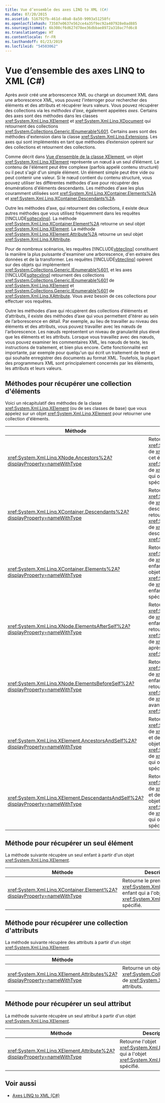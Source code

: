 ```yaml
---
title: Vue d’ensemble des axes LINQ to XML (C#)
ms.date: 07/20/2015
ms.assetid: 516792fb-461d-40a8-8a50-9993a51258fc
ms.openlocfilehash: 73587e0637e562ce4a35f9ec92a407928e0ad885
ms.sourcegitcommit: 6b308cf6d627d78ee36dbbae8972a310ac7fd6c8
ms.translationtype: HT
ms.contentlocale: fr-FR
ms.lasthandoff: 01/23/2019
ms.locfileid: "54503062"
---
```

# <a name="linq-to-xml-axes-overview-c"></a>Vue d’ensemble des axes LINQ to XML (C#)
Après avoir créé une arborescence XML ou chargé un document XML dans une arborescence XML, vous pouvez l'interroger pour rechercher des éléments et des attributs et récupérer leurs valeurs. Vous pouvez récupérer des collections via les *méthodes d’axe*, également appelées *axes*. Certains des axes sont des méthodes dans les classes <xref:System.Xml.Linq.XElement> et <xref:System.Xml.Linq.XDocument> qui retournent des collections <xref:System.Collections.Generic.IEnumerable%601>. Certains axes sont des méthodes d'extension dans la classe <xref:System.Xml.Linq.Extensions>. Les axes qui sont implémentés en tant que méthodes d’extension opèrent sur des collections et retournent des collections.  
  
 Comme décrit dans [Vue d’ensemble de la classe XElement](../../../../csharp/programming-guide/concepts/linq/xelement-class-overview.md), un objet <xref:System.Xml.Linq.XElement> représente un nœud à un seul d’élément. Le contenu de l'élément peut être complexe (parfois appelé contenu structuré) ou il peut s'agir d'un simple élément. Un élément simple peut être vide ou peut contenir une valeur. Si le nœud contient du contenu structuré, vous pouvez utiliser les différentes méthodes d'axe pour récupérer des énumérations d'éléments descendants. Les méthodes d'axe les plus couramment utilisées sont <xref:System.Xml.Linq.XContainer.Elements%2A> et <xref:System.Xml.Linq.XContainer.Descendants%2A>.  
  
 Outre les méthodes d’axe, qui retournent des collections, il existe deux autres méthodes que vous utilisez fréquemment dans les requêtes [!INCLUDE[sqltecxlinq](~/includes/sqltecxlinq-md.md)]. La méthode <xref:System.Xml.Linq.XContainer.Element%2A> retourne un seul objet <xref:System.Xml.Linq.XElement>. La méthode <xref:System.Xml.Linq.XElement.Attribute%2A> retourne un seul objet <xref:System.Xml.Linq.XAttribute>.  
  
 Pour de nombreux scénarios, les requêtes [!INCLUDE[vbteclinq](~/includes/vbteclinq-md.md)] constituent la manière la plus puissante d'examiner une arborescence, d'en extraire des données et de la transformer. Les requêtes [!INCLUDE[vbteclinq](~/includes/vbteclinq-md.md)] opèrent sur des objets qui implémentent <xref:System.Collections.Generic.IEnumerable%601>, et les axes [!INCLUDE[sqltecxlinq](~/includes/sqltecxlinq-md.md)] retournent des collections <xref:System.Collections.Generic.IEnumerable%601> de <xref:System.Xml.Linq.XElement> et <xref:System.Collections.Generic.IEnumerable%601> de <xref:System.Xml.Linq.XAttribute>. Vous avez besoin de ces collections pour effectuer vos requêtes.  
  
 Outre les méthodes d’axe qui récupèrent des collections d’éléments et d’attributs, il existe des méthodes d’axe qui vous permettent d’itérer au sein de l’arborescence en détail. Par exemple, au lieu de travailler au niveau des éléments et des attributs, vous pouvez travailler avec les nœuds de l'arborescence. Les nœuds représentent un niveau de granularité plus élevé que les éléments et les attributs. Lorsque vous travaillez avec des nœuds, vous pouvez examiner les commentaires XML, les nœuds de texte, les instructions de traitement, et bien plus encore. Cette fonctionnalité est importante, par exemple pour quelqu'un qui écrit un traitement de texte et qui souhaite enregistrer des documents au format XML. Toutefois, la plupart des programmeurs XML sont principalement concernés par les éléments, les attributs et leurs valeurs.  
  
## <a name="methods-for-retrieving-a-collection-of-elements"></a>Méthodes pour récupérer une collection d'éléments  
 Voici un récapitulatif des méthodes de la classe <xref:System.Xml.Linq.XElement> (ou de ses classes de base) que vous appelez sur un objet <xref:System.Xml.Linq.XElement> pour retourner une collection d'éléments.  
  
|Méthode|Description|  
|------------|-----------------|  
|<xref:System.Xml.Linq.XNode.Ancestors%2A?displayProperty=nameWithType>|Retourne un objet <xref:System.Collections.Generic.IEnumerable%601> de <xref:System.Xml.Linq.XElement> des ancêtres de cet élément. Une surcharge retourne un objet <xref:System.Collections.Generic.IEnumerable%601> de <xref:System.Xml.Linq.XElement> des ancêtres qui ont l'objet <xref:System.Xml.Linq.XName> spécifié.|  
|<xref:System.Xml.Linq.XContainer.Descendants%2A?displayProperty=nameWithType>|Retourne un objet <xref:System.Collections.Generic.IEnumerable%601> de <xref:System.Xml.Linq.XElement> des descendants de cet élément. Une surcharge retourne un objet <xref:System.Collections.Generic.IEnumerable%601> de <xref:System.Xml.Linq.XElement> des descendants qui ont l'objet <xref:System.Xml.Linq.XName> spécifié.|  
|<xref:System.Xml.Linq.XContainer.Elements%2A?displayProperty=nameWithType>|Retourne un objet <xref:System.Collections.Generic.IEnumerable%601> de <xref:System.Xml.Linq.XElement> des éléments enfants de cet élément. Une surcharge retourne un objet <xref:System.Collections.Generic.IEnumerable%601> de <xref:System.Xml.Linq.XElement> des éléments enfants qui ont l'objet <xref:System.Xml.Linq.XName> spécifié.|  
|<xref:System.Xml.Linq.XNode.ElementsAfterSelf%2A?displayProperty=nameWithType>|Retourne un objet <xref:System.Collections.Generic.IEnumerable%601> de <xref:System.Xml.Linq.XElement> des éléments enfants placés après cet élément. Une surcharge retourne un objet <xref:System.Collections.Generic.IEnumerable%601> de <xref:System.Xml.Linq.XElement> des éléments après cet élément qui ont l'objet <xref:System.Xml.Linq.XName> spécifié.|  
|<xref:System.Xml.Linq.XNode.ElementsBeforeSelf%2A?displayProperty=nameWithType>|Retourne un objet <xref:System.Collections.Generic.IEnumerable%601> de <xref:System.Xml.Linq.XElement> des éléments enfants placés avant cet élément. Une surcharge retourne un objet <xref:System.Collections.Generic.IEnumerable%601> de <xref:System.Xml.Linq.XElement> des éléments avant cet élément qui ont l'objet <xref:System.Xml.Linq.XName> spécifié.|  
|<xref:System.Xml.Linq.XElement.AncestorsAndSelf%2A?displayProperty=nameWithType>|Retourne un objet <xref:System.Collections.Generic.IEnumerable%601> de <xref:System.Xml.Linq.XElement> de cet élément et de ces ancêtres. Une surcharge retourne un objet <xref:System.Collections.Generic.IEnumerable%601> de <xref:System.Xml.Linq.XElement> des éléments qui ont l'objet <xref:System.Xml.Linq.XName> spécifié.|  
|<xref:System.Xml.Linq.XElement.DescendantsAndSelf%2A?displayProperty=nameWithType>|Retourne un objet <xref:System.Collections.Generic.IEnumerable%601> de <xref:System.Xml.Linq.XElement> de cet élément et de ces descendants. Une surcharge retourne un objet <xref:System.Collections.Generic.IEnumerable%601> de <xref:System.Xml.Linq.XElement> des éléments qui ont l'objet <xref:System.Xml.Linq.XName> spécifié.|  
  
## <a name="method-for-retrieving-a-single-element"></a>Méthode pour récupérer un seul élément  
 La méthode suivante récupère un seul enfant à partir d'un objet <xref:System.Xml.Linq.XElement>.  
  
|Méthode|Description|  
|------------|-----------------|  
|<xref:System.Xml.Linq.XContainer.Element%2A?displayProperty=nameWithType>|Retourne le premier objet <xref:System.Xml.Linq.XElement> enfant qui a l'objet <xref:System.Xml.Linq.XName> spécifié.|  
  
## <a name="method-for-retrieving-a-collection-of-attributes"></a>Méthode pour récupérer une collection d'attributs  
 La méthode suivante récupère des attributs à partir d'un objet <xref:System.Xml.Linq.XElement>.  
  
|Méthode|Description|  
|------------|-----------------|  
|<xref:System.Xml.Linq.XElement.Attributes%2A?displayProperty=nameWithType>|Retourne un objet <xref:System.Collections.Generic.IEnumerable%601> de <xref:System.Xml.Linq.XAttribute> de tous les attributs.|  
  
## <a name="method-for-retrieving-a-single-attribute"></a>Méthode pour récupérer un seul attribut  
 La méthode suivante récupère un seul attribut à partir d'un objet <xref:System.Xml.Linq.XElement>.  
  
|Méthode|Description|  
|------------|-----------------|  
|<xref:System.Xml.Linq.XElement.Attribute%2A?displayProperty=nameWithType>|Retourne l'objet <xref:System.Xml.Linq.XAttribute> qui a l'objet <xref:System.Xml.Linq.XName> spécifié.|  
  
## <a name="see-also"></a>Voir aussi

- [Axes LINQ to XML (C#)](../../../../csharp/programming-guide/concepts/linq/linq-to-xml-axes.md)
